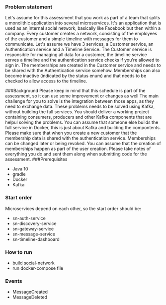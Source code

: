 ### Problem statement
Let's assume for this assessment that you work as part of a team that splits a monolithic application into
several microservices. It's an application that is used as an internal social network, basically like Facebook
but then within a company. Every customer creates a network, consisting of the employees of the customer
and a simple timeline with messages for them to communicate. Let's assume we have 3 services, a
Customer service, an Authentication service and a Timeline Service. The Customer service is responsible
for managing all data for a customer, the timeline service serves a timeline and the authentication service
checks if you're allowed to sign in. The memberships are created in the Customer service and needs to be
shared with the Authentication service somehow. Memberships can also become inactive (indicated by the
status enum) and that needs to be checked to allow access to the timeline.

###Background
Please keep in mind that this schedule is part of the assessment, so it can use some improvement or
changes as well
The main challenge for you to solve is the integration between those apps, as they need to exchange data.
These problems needs to be solved using Kafka, without building the full services. You should deliver a
working project containing consumers, producers and other Kafka components that are helpul solving the
problems. You can assume that someone else builds the full service in Docker, this is just about Kafka and
building the compontents.
Please make sure that when you create a new customer that the membership data is shared with the
authentication service. Memberships can be changed later or being revoked. You can assume that the
creation of memberships happen as part of the user creation.
Please take notes of everything you do and sent them along when submitting code for the assessment.
###Prerequisites
- Java 10
- gradle
- Docker
- Kafka

### Start order
Microservices depend on each other, so the start order should be:

- sn-auth-service
- sn-discovery-service
- sn-gateway-service
- sn-message-service
- sn-timeline-dashboard

### How to run
- build social-network
- run docker-compose file

### Events
- MessageCreated
- MessageDeleted
```
